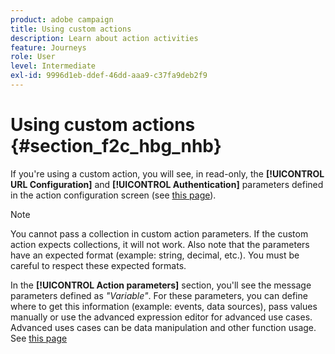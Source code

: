 ```yaml
---
product: adobe campaign
title: Using custom actions
description: Learn about action activities
feature: Journeys
role: User
level: Intermediate
exl-id: 9996d1eb-ddef-46dd-aaa9-c37fa9deb2f9
---
```

# Using custom actions {#section_f2c_hbg_nhb}

If you're using a custom action, you will see, in read-only, the **[!UICONTROL URL Configuration]** and **[!UICONTROL Authentication]** parameters defined in the action configuration screen (see [this page](../action/about-custom-action-configuration.md)).

>[!NOTE]
>
>You cannot pass a collection in custom action parameters. If the custom action expects collections, it will not work. Also note that the parameters have an expected format (example: string, decimal, etc.). You must be careful to respect these expected formats. 

In the **[!UICONTROL Action parameters]** section, you'll see the message parameters defined as _"Variable"_. For these parameters, you can define where to get this information (example: events, data sources), pass values manually or use the advanced expression editor for advanced use cases. Advanced uses cases can be data manipulation and other function usage. See [this page](../expression/expressionadvanced.md)
